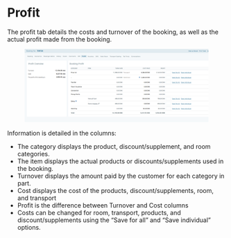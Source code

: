 # Profit

The profit tab details the costs and turnover of the booking, as well as the actual profit made from the booking.

<figure><img src="../../.gitbook/assets/image (5) (1) (1).png" alt=""><figcaption></figcaption></figure>

Information is detailed in the columns:

* The category displays the product, discount/supplement, and room categories.
* The item displays the actual products or discounts/supplements used in the booking.
* Turnover displays the amount paid by the customer for each category in part.
* Cost displays the cost of the products, discount/supplements, room, and transport
* Profit is the difference between Turnover and Cost columns
* Costs can be changed for room, transport, products, and discount/supplements using the “Save for all” and “Save individual” options.
